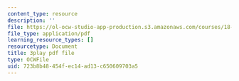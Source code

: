 ```yaml
---
content_type: resource
description: ''
file: https://ol-ocw-studio-app-production.s3.amazonaws.com/courses/18-01sc-single-variable-calculus-fall-2010/723b8b48454fec14ad13c650609703a5_rUis1mSzwyA.pdf
file_type: application/pdf
learning_resource_types: []
resourcetype: Document
title: 3play pdf file
type: OCWFile
uid: 723b8b48-454f-ec14-ad13-c650609703a5
---
```

